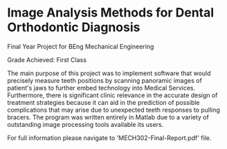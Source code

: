 # Image Analysis Methods for Dental Orthodontic Diagnosis

Final Year Project for BEng Mechanical Engineering

Grade Achieved: First Class

The main purpose of this project was to implement software that would precisely measure teeth positions by scanning panoramic images of patient's jaws to further embed technology into Medical Services. Furthermore, there is significant clinic relevance in the accurate design of treatment strategies because it can aid in the prediction of possible complications that may arise due to unexpected teeth responses to pulling bracers. The program was written entirely in Matlab due to a variety of outstanding image processing tools available its users.

For full information please navigate to 'MECH302-Final-Report.pdf' file.

